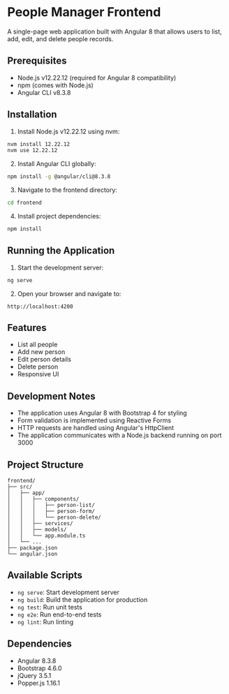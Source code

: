# People Manager Frontend

A single-page web application built with Angular 8 that allows users to list, add, edit, and delete people records.

## Prerequisites

- Node.js v12.22.12 (required for Angular 8 compatibility)
- npm (comes with Node.js)
- Angular CLI v8.3.8

## Installation

1. Install Node.js v12.22.12 using nvm:
```bash
nvm install 12.22.12
nvm use 12.22.12
```

2. Install Angular CLI globally:
```bash
npm install -g @angular/cli@8.3.8
```

3. Navigate to the frontend directory:
```bash
cd frontend
```

4. Install project dependencies:
```bash
npm install
```

## Running the Application

1. Start the development server:
```bash
ng serve
```

2. Open your browser and navigate to:
```
http://localhost:4200
```

## Features
- List all people
- Add new person
- Edit person details
- Delete person
- Responsive UI

## Development Notes

- The application uses Angular 8 with Bootstrap 4 for styling
- Form validation is implemented using Reactive Forms
- HTTP requests are handled using Angular's HttpClient
- The application communicates with a Node.js backend running on port 3000

## Project Structure

```
frontend/
├── src/
│   ├── app/
│   │   ├── components/
│   │   │   ├── person-list/
│   │   │   ├── person-form/
│   │   │   └── person-delete/
│   │   ├── services/
│   │   ├── models/
│   │   └── app.module.ts
│   └── ...
├── package.json
└── angular.json
```

## Available Scripts

- `ng serve`: Start development server
- `ng build`: Build the application for production
- `ng test`: Run unit tests
- `ng e2e`: Run end-to-end tests
- `ng lint`: Run linting

## Dependencies

- Angular 8.3.8
- Bootstrap 4.6.0
- jQuery 3.5.1
- Popper.js 1.16.1
